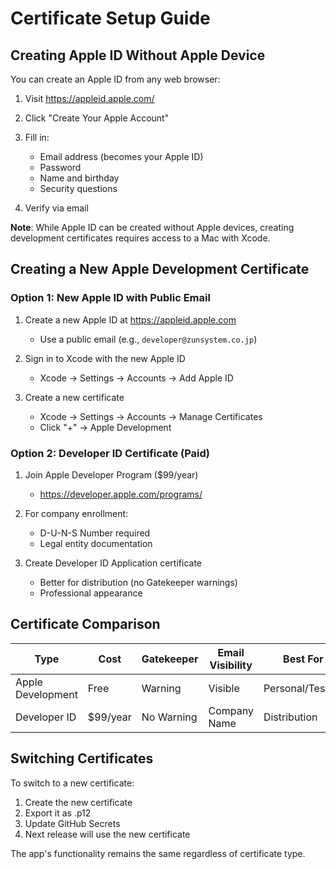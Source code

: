 # Certificate Setup Guide

## Creating Apple ID Without Apple Device

You can create an Apple ID from any web browser:

1. Visit https://appleid.apple.com/
2. Click "Create Your Apple Account"
3. Fill in:
   - Email address (becomes your Apple ID)
   - Password
   - Name and birthday
   - Security questions

4. Verify via email

**Note**: While Apple ID can be created without Apple devices, creating development certificates requires access to a Mac with Xcode.

## Creating a New Apple Development Certificate

### Option 1: New Apple ID with Public Email

1. Create a new Apple ID at https://appleid.apple.com
   - Use a public email (e.g., `developer@zunsystem.co.jp`)
   
2. Sign in to Xcode with the new Apple ID
   - Xcode → Settings → Accounts → Add Apple ID
   
3. Create a new certificate
   - Xcode → Settings → Accounts → Manage Certificates
   - Click "+" → Apple Development

### Option 2: Developer ID Certificate (Paid)

1. Join Apple Developer Program ($99/year)
   - https://developer.apple.com/programs/
   
2. For company enrollment:
   - D-U-N-S Number required
   - Legal entity documentation
   
3. Create Developer ID Application certificate
   - Better for distribution (no Gatekeeper warnings)
   - Professional appearance

## Certificate Comparison

| Type | Cost | Gatekeeper | Email Visibility | Best For |
|------|------|------------|------------------|----------|
| Apple Development | Free | Warning | Visible | Personal/Testing |
| Developer ID | $99/year | No Warning | Company Name | Distribution |

## Switching Certificates

To switch to a new certificate:

1. Create the new certificate
2. Export it as .p12
3. Update GitHub Secrets
4. Next release will use the new certificate

The app's functionality remains the same regardless of certificate type.